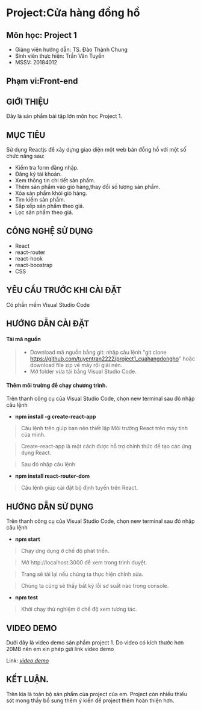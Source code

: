 # Project:Cửa hàng đồng hồ

## Môn học: Project 1

* Giảng viên hướng dẫn: TS. Đào Thành Chung
* Sinh viên thực hiện: Trần Văn Tuyền
* MSSV: 20184012

## Phạm vi:Front-end

## GIỚI THIỆU
Đây là sản phẩm bài tập lớn môn học Project 1.
## MỤC TIÊU
Sử dụng Reactjs để xây dựng giao diện một web bán đồng hồ với một số chức năng sau:
* Kiểm tra form đăng nhập.
* Đăng ký tài khoản.
* Xem thông tin chi tiết sản phẩm.
* Thêm sản phẩm vào giỏ hàng,thay đổi số lượng sản phẩm.
* Xóa sản phẩm khỏi giỏ hàng.
* Tìm kiếm sản phẩm.
* Sắp xếp sản phẩm theo giá.
* Lọc sản phẩm theo giá.
 
## CÔNG NGHỆ SỬ DỤNG
* React
* react-router
* react-hook
* react-boostrap
* CSS

## YÊU CẦU TRƯỚC KHI CÀI ĐẶT
 Có phần mềm Visual Studio Code
 
## HƯỚNG DẪN CÀI ĐẶT
#### Tải mã nguồn
> * Download mã nguồn bằng git: nhập câu lệnh "git clone https://github.com/tuyentran2222/project1_cuahangdongho" hoặc download file zip về máy rồi giải nén.
> * Mở folder vừa tải bằng Visual Studio Code.
#### Thêm môi trường để chạy chương trình.
 Trên thanh công cụ của Visual Studio Code, chọn new terminal sau đó nhập câu lệnh
* **npm install -g create-react-app**
 > Câu lệnh trên giúp bạn nên thiết lập Môi trường React trên máy tính của mình.

 > Create-react-app là một cách được hỗ trợ chính thức để tạo các ứng dụng React.

 > Sau đó nhập câu lệnh

* **npm install react-router-dom**
 > Câu lệnh giúp cài đặt bộ định tuyến trên React.


## HƯỚNG DẪN SỬ DỤNG
Trên thanh công cụ của Visual Studio Code, chọn new terminal sau đó nhập câu lệnh
* **npm start**
 
 > Chạy ứng dụng ở chế độ phát triển.
 
 > Mở http://localhost:3000 để xem trong trình duyệt.
 
 > Trang sẽ tải lại nếu chúng ta thực hiện chỉnh sửa.
 
 > Chúng ta cũng sẽ thấy bất kỳ lỗi sơ suất nào trong console.
* **npm test**

 > Khởi chạy thử nghiệm ở chế độ xem tương tác.

## VIDEO DEMO

Dưới đây là video demo sản phẩm project 1.
Do video có kích thước hơn 20MB nên em xin phép gửi link video demo

Link: *[video demo](https://youtu.be/hLqPwApHFec)*
## KẾT LUẬN.

Trên kia là toàn bộ sản phẩm của project của em.
Project còn nhiều thiếu sót mong thầy bổ sung thêm ý kiến để project thêm hoàn thiện hơn.




